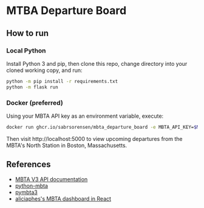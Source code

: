 # MTBA Departure Board

## How to run

### Local Python

Install Python 3 and pip, then clone this repo, change directory into your cloned working copy, and run:

```sh
python -m pip install -r requirements.txt
python -m flask run
```

### Docker (preferred)

Using your MBTA API key as an environment variable, execute:

```sh
docker run ghcr.io/sabrsorensen/mbta_departure_board -e MBTA_API_KEY=$MBTA_API_KEY -p 5000:5000
```

Then visit http://localhost:5000 to view upcoming departures from the MBTA's North Station in Boston, Massachusetts.

## References

- [MBTA V3 API documentation](https://www.mbta.com/developers/v3-api)
- [python-mbta](https://github.com/milas/python-mbta)
- [pymbta3](https://github.com/altonplace/pymbta3)
- [aliciaphes's MBTA dashboard in React](https://github.com/aliciaphes/MBTA)
